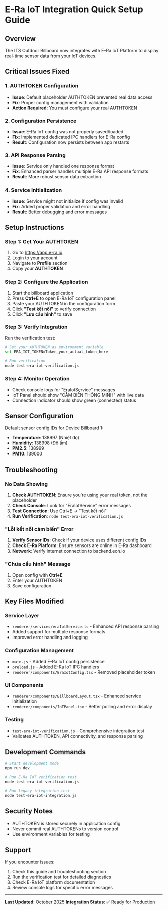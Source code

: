 # E-Ra IoT Integration Quick Setup Guide

## Overview

The ITS Outdoor Billboard now integrates with E-Ra IoT Platform to display real-time sensor data from your IoT devices.

## Critical Issues Fixed

### 1. AUTHTOKEN Configuration

- **Issue**: Default placeholder AUTHTOKEN prevented real data access
- **Fix**: Proper config management with validation
- **Action Required**: You must configure your real AUTHTOKEN

### 2. Configuration Persistence

- **Issue**: E-Ra IoT config was not properly saved/loaded
- **Fix**: Implemented dedicated IPC handlers for E-Ra config
- **Result**: Configuration now persists between app restarts

### 3. API Response Parsing

- **Issue**: Service only handled one response format
- **Fix**: Enhanced parser handles multiple E-Ra API response formats
- **Result**: More robust sensor data extraction

### 4. Service Initialization

- **Issue**: Service might not initialize if config was invalid
- **Fix**: Added proper validation and error handling
- **Result**: Better debugging and error messages

## Setup Instructions

### Step 1: Get Your AUTHTOKEN

1. Go to https://app.e-ra.io
2. Login to your account
3. Navigate to **Profile** section
4. Copy your **AUTHTOKEN**

### Step 2: Configure the Application

1. Start the billboard application
2. Press **Ctrl+E** to open E-Ra IoT configuration panel
3. Paste your AUTHTOKEN in the configuration form
4. Click **"Test kết nối"** to verify connection
5. Click **"Lưu cấu hình"** to save

### Step 3: Verify Integration

Run the verification test:

```bash
# Set your AUTHTOKEN as environment variable
set ERA_IOT_TOKEN=Token_your_actual_token_here

# Run verification
node test-era-iot-verification.js
```

### Step 4: Monitor Operation

- Check console logs for "EraIotService" messages
- IoT Panel should show "CẢM BIẾN THÔNG MINH" with live data
- Connection indicator should show green (connected) status

## Sensor Configuration

Default sensor config IDs for Device Billboard 1:

- **Temperature**: 138997 (Nhiệt độ)
- **Humidity**: 138998 (Độ ẩm)
- **PM2.5**: 138999
- **PM10**: 139000

## Troubleshooting

### No Data Showing

1. **Check AUTHTOKEN**: Ensure you're using your real token, not the placeholder
2. **Check Console**: Look for "EraIotService" error messages
3. **Test Connection**: Use Ctrl+E → "Test kết nối"
4. **Run Verification**: `node test-era-iot-verification.js`

### "Lỗi kết nối cảm biến" Error

1. **Verify Sensor IDs**: Check if your device uses different config IDs
2. **Check E-Ra Platform**: Ensure sensors are online in E-Ra dashboard
3. **Network**: Verify internet connection to backend.eoh.io

### "Chưa cấu hình" Message

1. Open config with **Ctrl+E**
2. Enter your AUTHTOKEN
3. Save configuration

## Key Files Modified

### Service Layer

- `renderer/services/eraIotService.ts` - Enhanced API response parsing
- Added support for multiple response formats
- Improved error handling and logging

### Configuration Management

- `main.js` - Added E-Ra IoT config persistence
- `preload.js` - Added E-Ra IoT IPC handlers
- `renderer/components/EraIotConfig.tsx` - Removed placeholder token

### UI Components

- `renderer/components/BillboardLayout.tsx` - Enhanced service initialization
- `renderer/components/IoTPanel.tsx` - Better polling and error display

### Testing

- `test-era-iot-verification.js` - Comprehensive integration test
- Validates AUTHTOKEN, API connectivity, and response parsing

## Development Commands

```bash
# Start development mode
npm run dev

# Run E-Ra IoT verification test
node test-era-iot-verification.js

# Run legacy integration test
node test-era-iot-integration.js
```

## Security Notes

- AUTHTOKEN is stored securely in application config
- Never commit real AUTHTOKENs to version control
- Use environment variables for testing

## Support

If you encounter issues:

1. Check this guide and troubleshooting section
2. Run the verification test for detailed diagnostics
3. Check E-Ra IoT platform documentation
4. Review console logs for specific error messages

---

**Last Updated**: October 2025
**Integration Status**: ✅ Ready for Production
